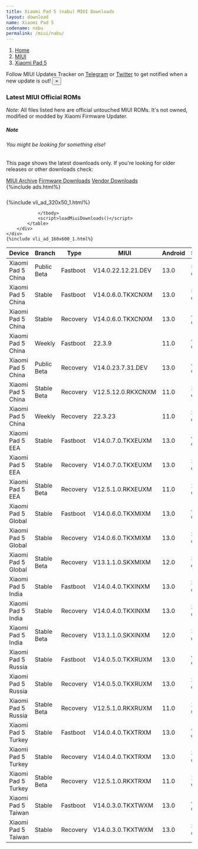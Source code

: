 ```yaml
---
title: Xiaomi Pad 5 (nabu) MIUI Downloads
layout: download
name: Xiaomi Pad 5
codename: nabu
permalink: /miui/nabu/
---
```

<nav aria-label="breadcrumb">
    <ol class="breadcrumb">
        <li class="breadcrumb-item"><a href="/">Home</a></li>
        <li class="breadcrumb-item"><a href="/miui/">MIUI</a></li>
        <li class="breadcrumb-item active" aria-current="page"><a href="/miui/nabu/">Xiaomi Pad 5</a></li>
    </ol>
</nav>
<div class="alert alert-primary alert-dismissible fade show" role="alert">
    Follow MIUI Updates Tracker on <a href="https://t.me/MIUIUpdatesTracker" class="alert-link">Telegram</a>
     or <a href="https://twitter.com/MiFwUpdater" class="alert-link">Twitter</a> to get notified when a new update is out!
    <button type="button" class="close" data-dismiss="alert" aria-label="Close">
        <span aria-hidden="true">&times;</span>
    </button>
</div>

### Latest MIUI Official ROMs
*Note*: All files listed here are official untouched MIUI ROMs. It's not owned, modified or modded by Xiaomi Firmware Updater.
<div class="card">
  <div class="card-body">
    <h5 class="card-title">Note</h5>
    <h6 class="card-subtitle mb-2 text-muted">You might be looking for something else!</h6>
    <p class="card-text">This page shows the latest downloads only.
     If you're looking for older releases or other downloads check:</p>
    <a href="/archive/miui/nabu/" class="card-link">MIUI Archive</a>
    <a href="/firmware/nabu/" class="card-link">Firmware Downloads</a>
    <a href="/vendor/nabu/" class="card-link">Vendor Downloads</a>
  </div>
</div>
{%include ads.html%}
<div class="row justify-content-center">
    <div class="col-10">
        <div class="table-responsive-md" style="margin-top: 25px;">
            {%include vli_ad_320x50_1.html%}
            <table id="miui" class="display dt-responsive nowrap compact table table-striped table-hover table-sm">
                <thead class="thead-dark">
                    <tr>
                        <th data-ref="device">Device</th>
                        <th data-ref="branch">Branch</th>
                        <th data-ref="type">Type</th>
                        <th data-ref="miui">MIUI</th>
                        <th data-ref="android">Android</th>
                        <th data-ref="size">Size</th>
                        <th data-ref="size">Date</th>
                        <th data-ref="link">Link</th>
                    </tr>
                </thead>
                <tbody>
                <tr><td>Xiaomi Pad 5 China</td><td>Public Beta</td><td>Fastboot</td><td>V14.0.22.12.21.DEV</td><td>13.0</td><td>5.1 GB</td><td>2022-12-21</td><td><a href="/miui/nabu/public beta/V14.0.22.12.21.DEV/">Download</a></td></tr>
<tr><td>Xiaomi Pad 5 China</td><td>Stable</td><td>Fastboot</td><td>V14.0.6.0.TKXCNXM</td><td>13.0</td><td>5.2 GB</td><td>2023-05-24</td><td><a href="/miui/nabu/stable/V14.0.6.0.TKXCNXM/">Download</a></td></tr>
<tr><td>Xiaomi Pad 5 China</td><td>Stable</td><td>Recovery</td><td>V14.0.6.0.TKXCNXM</td><td>13.0</td><td>4.3 GB</td><td>2023-06-07</td><td><a href="/miui/nabu/stable/V14.0.6.0.TKXCNXM/">Download</a></td></tr>
<tr><td>Xiaomi Pad 5 China</td><td>Weekly</td><td>Fastboot</td><td>22.3.9</td><td>11.0</td><td>4.2 GB</td><td>2022-03-09</td><td><a href="/miui/nabu/weekly/22.3.9/">Download</a></td></tr>
<tr><td>Xiaomi Pad 5 China</td><td>Public Beta</td><td>Recovery</td><td>V14.0.23.7.31.DEV</td><td>13.0</td><td>4.2 GB</td><td>2023-08-04</td><td><a href="/miui/nabu/public beta/V14.0.23.7.31.DEV/">Download</a></td></tr>
<tr><td>Xiaomi Pad 5 China</td><td>Stable Beta</td><td>Recovery</td><td>V12.5.12.0.RKXCNXM</td><td>11.0</td><td>3.2 GB</td><td>2021-10-27</td><td><a href="/miui/nabu/stable beta/V12.5.12.0.RKXCNXM/">Download</a></td></tr>
<tr><td>Xiaomi Pad 5 China</td><td>Weekly</td><td>Recovery</td><td>22.3.23</td><td>11.0</td><td>3.5 GB</td><td>2022-03-24</td><td><a href="/miui/nabu/weekly/22.3.23/">Download</a></td></tr>
<tr><td>Xiaomi Pad 5 EEA</td><td>Stable</td><td>Fastboot</td><td>V14.0.7.0.TKXEUXM</td><td>13.0</td><td>4.1 GB</td><td>2023-09-04</td><td><a href="/miui/nabu/stable/V14.0.7.0.TKXEUXM/">Download</a></td></tr>
<tr><td>Xiaomi Pad 5 EEA</td><td>Stable</td><td>Recovery</td><td>V14.0.7.0.TKXEUXM</td><td>13.0</td><td>3.3 GB</td><td>2023-09-12</td><td><a href="/miui/nabu/stable/V14.0.7.0.TKXEUXM/">Download</a></td></tr>
<tr><td>Xiaomi Pad 5 EEA</td><td>Stable Beta</td><td>Recovery</td><td>V12.5.1.0.RKXEUXM</td><td>11.0</td><td>2.7 GB</td><td>2021-10-13</td><td><a href="/miui/nabu/stable beta/V12.5.1.0.RKXEUXM/">Download</a></td></tr>
<tr><td>Xiaomi Pad 5 Global</td><td>Stable</td><td>Fastboot</td><td>V14.0.6.0.TKXMIXM</td><td>13.0</td><td>4.1 GB</td><td>2023-08-31</td><td><a href="/miui/nabu/stable/V14.0.6.0.TKXMIXM/">Download</a></td></tr>
<tr><td>Xiaomi Pad 5 Global</td><td>Stable</td><td>Recovery</td><td>V14.0.6.0.TKXMIXM</td><td>13.0</td><td>3.4 GB</td><td>2023-09-12</td><td><a href="/miui/nabu/stable/V14.0.6.0.TKXMIXM/">Download</a></td></tr>
<tr><td>Xiaomi Pad 5 Global</td><td>Stable Beta</td><td>Recovery</td><td>V13.1.1.0.SKXMIXM</td><td>12.0</td><td>3.2 GB</td><td>2022-09-19</td><td><a href="/miui/nabu/stable beta/V13.1.1.0.SKXMIXM/">Download</a></td></tr>
<tr><td>Xiaomi Pad 5 India</td><td>Stable</td><td>Fastboot</td><td>V14.0.4.0.TKXINXM</td><td>13.0</td><td>3.9 GB</td><td>2023-07-24</td><td><a href="/miui/nabu/stable/V14.0.4.0.TKXINXM/">Download</a></td></tr>
<tr><td>Xiaomi Pad 5 India</td><td>Stable</td><td>Recovery</td><td>V14.0.4.0.TKXINXM</td><td>13.0</td><td>3.3 GB</td><td>2023-07-25</td><td><a href="/miui/nabu/stable/V14.0.4.0.TKXINXM/">Download</a></td></tr>
<tr><td>Xiaomi Pad 5 India</td><td>Stable Beta</td><td>Recovery</td><td>V13.1.1.0.SKXINXM</td><td>12.0</td><td>3.1 GB</td><td>2022-09-19</td><td><a href="/miui/nabu/stable beta/V13.1.1.0.SKXINXM/">Download</a></td></tr>
<tr><td>Xiaomi Pad 5 Russia</td><td>Stable</td><td>Fastboot</td><td>V14.0.5.0.TKXRUXM</td><td>13.0</td><td>4.2 GB</td><td>2023-09-04</td><td><a href="/miui/nabu/stable/V14.0.5.0.TKXRUXM/">Download</a></td></tr>
<tr><td>Xiaomi Pad 5 Russia</td><td>Stable</td><td>Recovery</td><td>V14.0.5.0.TKXRUXM</td><td>13.0</td><td>3.3 GB</td><td>2023-09-12</td><td><a href="/miui/nabu/stable/V14.0.5.0.TKXRUXM/">Download</a></td></tr>
<tr><td>Xiaomi Pad 5 Russia</td><td>Stable Beta</td><td>Recovery</td><td>V12.5.1.0.RKXRUXM</td><td>11.0</td><td>2.7 GB</td><td>2021-10-13</td><td><a href="/miui/nabu/stable beta/V12.5.1.0.RKXRUXM/">Download</a></td></tr>
<tr><td>Xiaomi Pad 5 Turkey</td><td>Stable</td><td>Fastboot</td><td>V14.0.4.0.TKXTRXM</td><td>13.0</td><td>4.1 GB</td><td>2023-08-03</td><td><a href="/miui/nabu/stable/V14.0.4.0.TKXTRXM/">Download</a></td></tr>
<tr><td>Xiaomi Pad 5 Turkey</td><td>Stable</td><td>Recovery</td><td>V14.0.4.0.TKXTRXM</td><td>13.0</td><td>3.3 GB</td><td>2023-08-21</td><td><a href="/miui/nabu/stable/V14.0.4.0.TKXTRXM/">Download</a></td></tr>
<tr><td>Xiaomi Pad 5 Turkey</td><td>Stable Beta</td><td>Recovery</td><td>V12.5.1.0.RKXTRXM</td><td>11.0</td><td>2.7 GB</td><td>2021-10-13</td><td><a href="/miui/nabu/stable beta/V12.5.1.0.RKXTRXM/">Download</a></td></tr>
<tr><td>Xiaomi Pad 5 Taiwan</td><td>Stable</td><td>Fastboot</td><td>V14.0.3.0.TKXTWXM</td><td>13.0</td><td>4.0 GB</td><td>2023-08-03</td><td><a href="/miui/nabu/stable/V14.0.3.0.TKXTWXM/">Download</a></td></tr>
<tr><td>Xiaomi Pad 5 Taiwan</td><td>Stable</td><td>Recovery</td><td>V14.0.3.0.TKXTWXM</td><td>13.0</td><td>3.3 GB</td><td>2023-08-21</td><td><a href="/miui/nabu/stable/V14.0.3.0.TKXTWXM/">Download</a></td></tr>

                </tbody>
                <script>loadMiuiDownloads()</script>
            </table>
        </div>
    </div>
    {%include vli_ad_160x600_1.html%}
</div>
